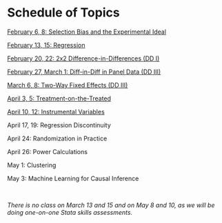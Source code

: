 # Schedule of Topics   

[February 6, 8: Selection Bias and the Experimental Ideal](M1-selection.html)  

[February 13, 15: Regression](M2-regression.html) 

[February 20, 22: 2x2 Difference-in-Differences (DD I)](M3-DD1.html)   

[February 27, March 1: Diff-in-Diff in Panel Data (DD III)](https://pjakiela.github.io/ECON523/M4-DD2.html)  

[March 6, 8:  Two-Way Fixed Effects (DD III)](https://pjakiela.github.io/ECON523/M5-TWFE.html)

[April 3, 5: Treatment-on-the-Treated](https://pjakiela.github.io/ECON523/M6-TOT.html)

[April 10, 12:  Instrumental Variables](https://pjakiela.github.io/ECON523/M7-IV.html)

April 17, 19:  Regression Discontinuity   

April 24:  Randomization in Practice  

April 26:  Power Calculations

May 1:  Clustering

May 3:  Machine Learning for Causal Inference

<br>

_There is no class on March 13 and 15 and on May 8 and 10, as we will be doing one-on-one Stata skills assessments._

 


